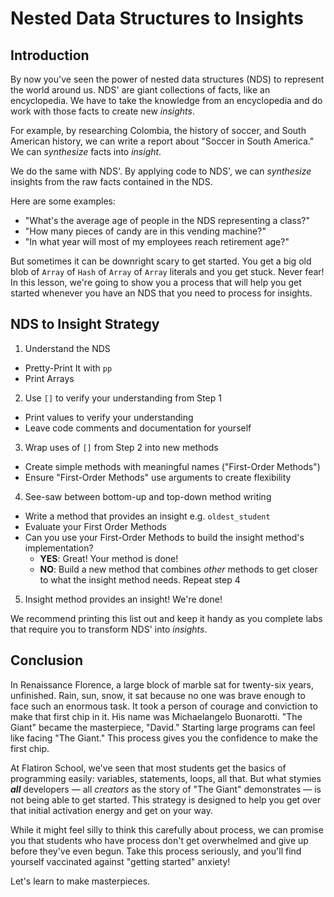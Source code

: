 # Nested Data Structures to Insights

## Introduction

By now you've seen the power of nested data structures (NDS) to represent the
world around us. NDS' are giant collections of facts, like an encyclopedia. We
have to take the knowledge from an encyclopedia and do work with those facts to create
new _insights_.

For example, by researching Colombia, the history of soccer, and South
American history, we can write a report about "Soccer in South America." We can
_synthesize_ facts into _insight_.

We do the same with NDS'. By applying code to NDS', we can _synthesize_
insights from the raw facts contained in the NDS.

Here are some examples:

* "What's the average age of people in the NDS representing a class?"
* "How many pieces of candy are in this vending machine?"
* "In what year will most of my employees reach retirement age?"

But sometimes it can be downright scary to get started. You get a big old blob
of `Array` of `Hash` of `Array` of `Array` literals and you get stuck. Never
fear!  In this lesson, we're going to show you a process that will help you get
started whenever you have an NDS that you need to process for insights.

## NDS to Insight Strategy

1. Understand the NDS
  * Pretty-Print It with `pp`
  * Print Arrays
2. Use `[]` to verify your understanding from Step 1
  * Print values to verify your understanding
  * Leave code comments and documentation for yourself
3. Wrap uses of `[]` from Step 2 into new methods
  * Create simple methods with meaningful names ("First-Order Methods")
  * Ensure "First-Order Methods" use arguments to create flexibility
4. See-saw between bottom-up and top-down method writing
  * Write a method that provides an insight e.g. `oldest_student`
  * Evaluate your First Order Methods
  * Can you use your First-Order Methods to build the insight method's
    implementation?
    * **YES**: Great! Your method is done!
    * **NO**: Build a new method that combines _other_ methods to get closer to what the insight method needs. Repeat step 4
5. Insight method provides an insight! We're done!

We recommend printing this list out and keep it handy as you complete labs that
require you to transform NDS' into _insights_.

## Conclusion

In Renaissance Florence, a large block of marble sat for twenty-six years,
unfinished. Rain, sun, snow, it sat because no one was brave enough to face
such an enormous task.  It took a person of courage and conviction to make that
first chip in it. His name was Michaelangelo Buonarotti. "The Giant" became the
masterpiece, "David." Starting large programs can feel like facing "The Giant."
This process gives you the confidence to make the first chip.

At Flatiron School, we've seen that most students get the basics of programming
easily: variables, statements, loops, all that. But what stymies ***all***
developers &mdash; all _creators_ as the story of "The Giant" demonstrates
&mdash; is not being able to get started. This strategy is designed to help you
get over that initial activation energy and get on your way.

While it might feel silly to think this carefully about process, we can promise
you that students who have process don't get overwhelmed and give up before
they've even begun. Take this process seriously, and you'll find yourself
vaccinated against "getting started" anxiety! 

Let's learn to make masterpieces.
